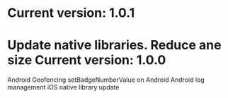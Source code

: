 Current version: 1.0.1
=========================
Update native libraries. Reduce ane size
Current version: 1.0.0
=========================
Android Geofencing
setBadgeNumberValue on Android
Android log management
iOS native library update

